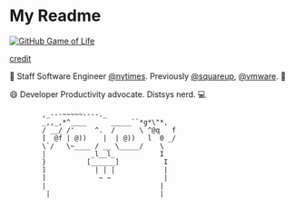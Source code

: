 # My Readme

[![GitHub Game of Life](https://github4life.herokuapp.com/jasonmgh.gif?z=1)](https://github4life.herokuapp.com/jasonmgh)

[credit](https://github.com/ethomson/ethomson/blob/master/README.md)

👋 Staff Software Engineer [@nytimes](https://github.com/nytimes/). Previously [@squareup](https://github.com/squareup/), [@vmware](https://github.com/vmware/). 📰

😄 Developer Productivity advocate. Distsys nerd. 💻

```
        ,_---~~~~~----._         
        _,,_,*^____      _____``*g*\"*, 
        / __/ /'     ^.  /      \ ^@q   f 
        [  @f | @))    |  | @))   l  0 _/  
        \`/   \~____ / __ \_____/    \   
        |           _l__l_           I   
        }          [______]           I  
        ]            | | |            |  
        ]             ~ ~             |  
        |                            |   
         |                           |   
```

<!--
### Hi there 👋

**jasonmgh/jasonmgh** is a ✨ _special_ ✨ repository because its `README.md` (this file) appears on your GitHub profile.

Here are some ideas to get you started:

- 🔭 I’m currently working on ...
- 🌱 I’m currently learning ...
- 👯 I’m looking to collaborate on ...
- 🤔 I’m looking for help with ...
- 💬 Ask me about ...
- 📫 How to reach me: ...
- 😄 Pronouns: ...
- ⚡ Fun fact: ...
-->
